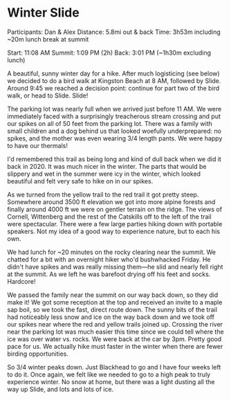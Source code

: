 # Winter Slide

Participants: Dan & Alex
Distance: 5.8mi out & back
Time: 3h53m including ~20m lunch break at summit

Start: 11:08 AM
Summit: 1:09 PM (2h)
Back: 3:01 PM (~1h30m excluding lunch)

A beautiful, sunny winter day for a hike. After much logisticing (see below) we decided to do a bird walk at Kingston Beach at 8 AM, followed by Slide. Around 9:45 we reached a decision point: continue for part two of the bird walk, or head to Slide. Slide!

The parking lot was nearly full when we arrived just before 11 AM. We were immediately faced with a surprisingly treacherous stream crossing and put our spikes on all of 50 feet from the parking lot. There was a family with small children and a dog behind us that looked woefully underprepared: no spikes, and the mother was even wearing 3/4 length pants. We were happy to have our thermals!

I'd remembered this trail as being long and kind of dull back when we did it back in 2020. It was much nicer in the winter. The parts that would be slippery and wet in the summer were icy in the winter, which looked beautiful and felt very safe to hike on in our spikes.

As we turned from the yellow trail to the red trail it got pretty steep. Somewhere around 3500 ft elevation we got into more alpine forests and finally around 4000 ft we were on gentler terrain on the ridge. The views of Cornell, Wittenberg and the rest of the Catskills off to the left of the trail were spectacular. There were a few large parties hiking down with portable speakers. Not my idea of a good way to experience nature, but to each his own.

We had lunch for ~20 minutes on the rocky clearing near the summit. We chatted for a bit with an overnight hiker who'd bushwhacked Friday. He didn't have spikes and was really missing them—he slid and nearly fell right at the summit. As we left he was barefoot drying off his feet and socks. Hardcore!

We passed the family near the summit on our way back down, so they did make it! We got some reception at the top and received an invite to a maple sap boil, so we took the fast, direct route down. The sunny bits of the trail had noticeably less snow and ice on the way back down and we took off our spikes near where the red and yellow trails joined up. Crossing the river near the parking lot was much easier this time since we could tell where the ice was over water vs. rocks. We were back at the car by 3pm. Pretty good pace for us. We actually hike must faster in the winter when there are fewer birding opportunities.

So 3/4 winter peaks down. Just Blackhead to go and I have four weeks left to do it. Once again, we felt like we needed to go to a high peak to truly experience winter. No snow at home, but there was a light dusting all the way up Slide, and lots and lots of ice.
